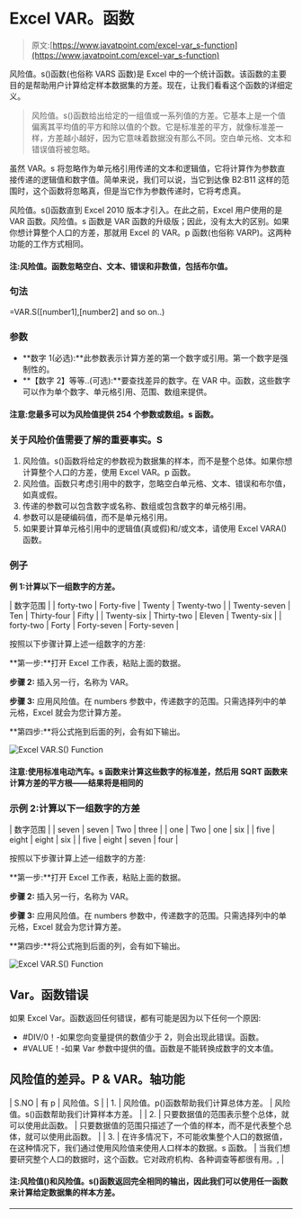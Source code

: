 # Excel VAR。函数

> 原文:[https://www.javatpoint.com/excel-var_s-function](https://www.javatpoint.com/excel-var_s-function)

风险值。s()函数(也俗称 VARS 函数)是 Excel 中的一个统计函数。该函数的主要目的是帮助用户计算给定样本数据集的方差。现在，让我们看看这个函数的详细定义。

> 风险值。s()函数给出给定的一组值或一系列值的方差。它基本上是一个值偏离其平均值的平方和除以值的个数。它是标准差的平方，就像标准差一样，方差越小越好，因为它意味着数据没有那么不同。空白单元格、文本和错误值将被忽略。

虽然 VAR。s 将忽略作为单元格引用传递的文本和逻辑值，它将计算作为参数直接传递的逻辑值和数字值。简单来说，我们可以说，当它到达像 B2:B11 这样的范围时，这个函数将忽略真，但是当它作为参数传递时，它将考虑真。

风险值。s()函数直到 Excel 2010 版本才引入。在此之前，Excel 用户使用的是 VAR 函数。风险值。s 函数是 VAR 函数的升级版；因此，没有太大的区别。如果你想计算整个人口的方差，那就用 Excel 的 VAR。p 函数(也俗称 VARP)。这两种功能的工作方式相同。

#### 注:风险值。函数忽略空白、文本、错误和非数值，包括布尔值。

### 句法

=VAR.S([number1],[number2] and so on..)

### 参数

*   **数字 1(必选):**此参数表示计算方差的第一个数字或引用。第一个数字是强制性的。
*   **【数字 2】等等..(可选):**要查找差异的数字。在 VAR 中。函数，这些数字可以作为单个数字、单元格引用、范围、数组来提供。

#### 注意:您最多可以为风险值提供 254 个参数或数组。s 函数。

### 关于风险价值需要了解的重要事实。S

1.  风险值。s()函数将给定的参数视为数据集的样本，而不是整个总体。如果你想计算整个人口的方差，使用 Excel VAR。p 函数。
2.  风险值。函数只考虑引用中的数字，忽略空白单元格、文本、错误和布尔值，如真或假。
3.  传递的参数可以包含数字或名称、数组或包含数字的单元格引用。
4.  参数可以是硬编码值，而不是单元格引用。
5.  如果要计算单元格引用中的逻辑值(真或假)和/或文本，请使用 Excel VARA()函数。

### 例子

**例 1:计算以下一组数字的方差。**

| 数字范围 |
| forty-two | Forty-five | Twenty | Twenty-two |
| Twenty-seven | Ten | Thirty-four | Fifty |
| Twenty-six | Thirty-two | Eleven | Twenty-six |
| forty-two | Forty | Forty-seven | Forty-seven |

按照以下步骤计算上述一组数字的方差:

**第一步:**打开 Excel 工作表，粘贴上面的数据。

**步骤 2:** 插入另一行，名称为 VAR。

**步骤 3:** 应用风险值。在 numbers 参数中，传递数字的范围。只需选择列中的单元格，Excel 就会为您计算方差。

**第四步:**将公式拖到后面的列，会有如下输出。

![Excel VAR.S() Function](../Images/659987deb397d787560f0b2907465ff5.png)

#### 注意:使用标准电动汽车。s 函数来计算这些数字的标准差，然后用 SQRT 函数来计算方差的平方根——结果将是相同的

### 示例 2:计算以下一组数字的方差

| 数字范围 |
| seven | seven | Two | three |
| one | Two | one | six |
| five | eight | eight | six |
| five | eight | seven | four |

按照以下步骤计算上述一组数字的方差:

**第一步:**打开 Excel 工作表，粘贴上面的数据。

**步骤 2:** 插入另一行，名称为 VAR。

**步骤 3:** 应用风险值。在 numbers 参数中，传递数字的范围。只需选择列中的单元格，Excel 就会为您计算方差。

**第四步:**将公式拖到后面的列，会有如下输出。

![Excel VAR.S() Function](../Images/a453ecb55ff6c58875cfa2de5b6902fd.png)

## Var。函数错误

如果 Excel Var。函数返回任何错误，都有可能是因为以下任何一个原因:

*   #DIV/0！-如果您向变量提供的数值少于 2，则会出现此错误。函数。
*   #VALUE！-如果 Var 参数中提供的值。函数是不能转换成数字的文本值。

## 风险值的差异。P & VAR。轴功能

| S.NO | 有 p | 风险值。S |
| 1. | 风险值。p()函数帮助我们计算总体方差。 | 风险值。s()函数帮助我们计算样本方差。 |
| 2. | 只要数据值的范围表示整个总体，就可以使用此函数。 | 只要数据值的范围只描述了一个值的样本，而不是代表整个总体，就可以使用此函数。 |
| 3. | 在许多情况下，不可能收集整个人口的数据值，在这种情况下，我们通过使用风险值来使用人口样本的数据。s 函数。 | 当我们想要研究整个人口的数据时，这个函数。它对政府机构、各种调查等都很有用。, |

#### 注:风险值()和风险值。s()函数返回完全相同的输出，因此我们可以使用任一函数来计算给定数据集的样本方差。

* * *
